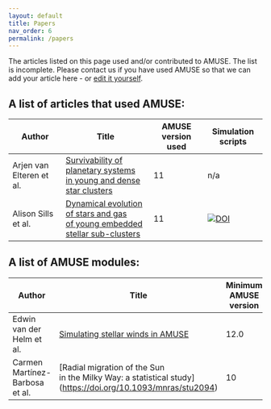 ```yaml
---
layout: default
title: Papers   
nav_order: 6
permalink: /papers
---
```


The articles listed on this page used and/or contributed to AMUSE. The list is incomplete.
Please contact us if you have used AMUSE so that we can add your article here - or [edit it yourself](https://github.com/amusecode/amusecode.github.io/blob/master/papers.md).

## A list of articles that used AMUSE:

Author | Title | AMUSE version used | Simulation scripts
------ | ----- | ------------------ | ------------------
Arjen van Elteren et al. | [Survivability of planetary systems<br> in young and dense star clusters](https://ui.adsabs.harvard.edu/link_gateway/2019A&A...624A.120V/doi:10.1051/0004-6361/201834641) | 11 | n/a
Alison Sills et al. | [Dynamical evolution of stars and gas<br> of young embedded stellar sub-clusters](https://ui.adsabs.harvard.edu/link_gateway/2018MNRAS.477.1903S/doi:10.1093/mnras/sty681) | 11 | [![DOI](https://zenodo.org/badge/DOI/10.5281/zenodo.1213138.svg)](https://doi.org/10.5281/zenodo.1213138)


## A list of AMUSE modules:

Author | Title | Minimum AMUSE version | Module
------ | ----- | --------------------- | ------
Edwin van der Helm et al. | [Simulating stellar winds in AMUSE](https://ui.adsabs.harvard.edu/abs/2019A%26A...625A..85V/abstract) | 12.0 | amuse.ext.stellar_wind
Carmen Martínez-Barbosa et al. | [Radial migration of the Sun <br>in the Milky Way: a statistical study]  (https://doi.org/10.1093/mnras/stu2094) | 10 | amuse.ext.rotating_bridge
